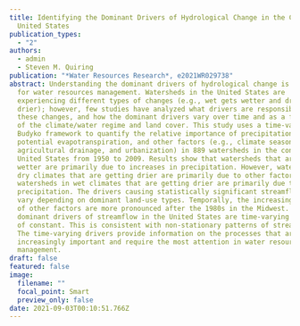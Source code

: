```yaml
---
title: Identifying the Dominant Drivers of Hydrological Change in the Contiguous
  United States
publication_types:
  - "2"
authors:
  - admin
  - Steven M. Quiring
publication: "*Water Resources Research*, e2021WR029738"
abstract: Understanding the dominant drivers of hydrological change is essential
  for water resources management. Watersheds in the United States are
  experiencing different types of changes (e.g., wet gets wetter and dry gets
  drier); however, few studies have analyzed what drivers are responsible for
  these changes, and how the dominant drivers vary over time and as a function
  of the climate/water regime and land cover. This study uses a time-varying
  Budyko framework to quantify the relative importance of precipitation,
  potential evapotranspiration, and other factors (e.g., climate seasonality,
  agricultural drainage, and urbanization) in 889 watersheds in the contiguous
  United States from 1950 to 2009. Results show that watersheds that are getting
  wetter are primarily due to increases in precipitation. However, watersheds in
  dry climates that are getting drier are primarily due to other factors, while
  watersheds in wet climates that are getting drier are primarily due to
  precipitation. The drivers causing statistically significant streamflow trends
  vary depending on dominant land-use types. Temporally, the increasing effects
  of other factors are more pronounced after the 1980s in the Midwest. The
  dominant drivers of streamflow in the United States are time-varying instead
  of constant. This is consistent with non-stationary patterns of streamflow.
  The time-varying drivers provide information on the processes that are
  increasingly important and require the most attention in water resources
  management.
draft: false
featured: false
image:
  filename: ""
  focal_point: Smart
  preview_only: false
date: 2021-09-03T00:10:51.766Z
---
```

